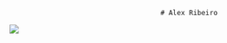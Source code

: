                                          # Alex Ribeiro 
<img src="https://img.shields.io/badge/HTML-239120?style=for-the-badge&logo=html5&logoColor=white" 
 /> 

